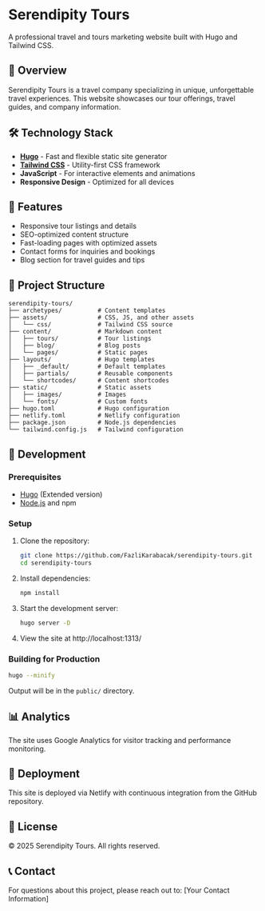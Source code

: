 # Serendipity Tours

A professional travel and tours marketing website built with Hugo and Tailwind CSS.

## 🌟 Overview

Serendipity Tours is a travel company specializing in unique, unforgettable travel experiences. This website showcases our tour offerings, travel guides, and company information.

## 🛠️ Technology Stack

- **[Hugo](https://gohugo.io/)** - Fast and flexible static site generator
- **[Tailwind CSS](https://tailwindcss.com/)** - Utility-first CSS framework
- **JavaScript** - For interactive elements and animations
- **Responsive Design** - Optimized for all devices

## 🚀 Features

- Responsive tour listings and details
- SEO-optimized content structure
- Fast-loading pages with optimized assets
- Contact forms for inquiries and bookings
- Blog section for travel guides and tips

## 📂 Project Structure

```
serendipity-tours/
├── archetypes/          # Content templates
├── assets/              # CSS, JS, and other assets
│   └── css/             # Tailwind CSS source
├── content/             # Markdown content
│   ├── tours/           # Tour listings
│   ├── blog/            # Blog posts
│   └── pages/           # Static pages
├── layouts/             # Hugo templates
│   ├── _default/        # Default templates
│   ├── partials/        # Reusable components
│   └── shortcodes/      # Content shortcodes
├── static/              # Static assets
│   ├── images/          # Images
│   └── fonts/           # Custom fonts
├── hugo.toml            # Hugo configuration
├── netlify.toml         # Netlify configuration
├── package.json         # Node.js dependencies
└── tailwind.config.js   # Tailwind configuration
```

## 🔧 Development

### Prerequisites

- [Hugo](https://gohugo.io/getting-started/installing/) (Extended version)
- [Node.js](https://nodejs.org/) and npm

### Setup

1. Clone the repository:
   ```bash
   git clone https://github.com/FazliKarabacak/serendipity-tours.git
   cd serendipity-tours
   ```

2. Install dependencies:
   ```bash
   npm install
   ```

3. Start the development server:
   ```bash
   hugo server -D
   ```

4. View the site at http://localhost:1313/

### Building for Production

```bash
hugo --minify
```

Output will be in the `public/` directory.

## 📊 Analytics

The site uses Google Analytics for visitor tracking and performance monitoring.

## 🚢 Deployment

This site is deployed via Netlify with continuous integration from the GitHub repository.

## 📝 License

© 2025 Serendipity Tours. All rights reserved.

## 📞 Contact

For questions about this project, please reach out to:
[Your Contact Information]